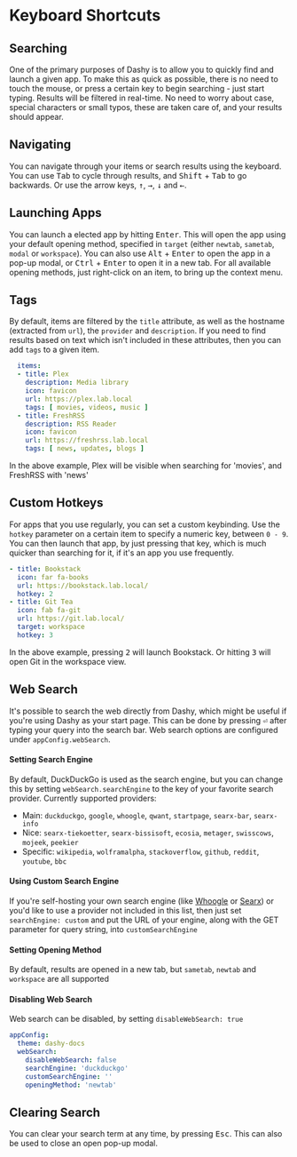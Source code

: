 # Keyboard Shortcuts

## Searching
One of the primary purposes of Dashy is to allow you to quickly find and launch a given app. To make this as quick as possible, there is no need to touch the mouse, or press a certain key to begin searching - just start typing. Results will be filtered in real-time. No need to worry about case, special characters or small typos, these are taken care of, and your results should appear.

## Navigating
You can navigate through your items or search results using the keyboard. You can use <kbd>Tab</kbd> to cycle through results, and <kbd>Shift</kbd> + <kbd>Tab</kbd> to go backwards. Or use the arrow keys, <kbd>↑</kbd>, <kbd>→</kbd>, <kbd>↓</kbd> and <kbd>←</kbd>.

## Launching Apps
You can launch a elected app by hitting <kbd>Enter</kbd>. This will open the app using your default opening method, specified in `target` (either `newtab`, `sametab`, `modal` or `workspace`). You can also use <kbd>Alt</kbd> + <kbd>Enter</kbd> to open the app in a pop-up modal, or <kbd>Ctrl</kbd> + <kbd>Enter</kbd> to open it in a new tab. For all available opening methods, just right-click on an item, to bring up the context menu.

## Tags
By default, items are filtered by the `title` attribute, as well as the hostname (extracted from `url`), the `provider` and `description`. If you need to find results based on text which isn't included in these attributes, then you can add `tags` to a given item. 

```yaml
  items:
  - title: Plex
    description: Media library
    icon: favicon
    url: https://plex.lab.local
    tags: [ movies, videos, music ]
  - title: FreshRSS
    description: RSS Reader
    icon: favicon
    url: https://freshrss.lab.local
    tags: [ news, updates, blogs ]

```

In the above example, Plex will be visible when searching for 'movies', and FreshRSS with 'news'


## Custom Hotkeys
For apps that you use regularly, you can set a custom keybinding. Use the `hotkey` parameter on a certain item to specify a numeric key, between `0 - 9`. You can then launch that app, by just pressing that key, which is much quicker than searching for it, if it's an app you use frequently.

```yaml
- title: Bookstack
  icon: far fa-books
  url: https://bookstack.lab.local/
  hotkey: 2
- title: Git Tea
  icon: fab fa-git
  url: https://git.lab.local/
  target: workspace
  hotkey: 3
```

In the above example, pressing <kbd>2</kbd> will launch Bookstack. Or hitting <kbd>3</kbd> will open Git in the workspace view.

## Web Search
It's possible to search the web directly from Dashy, which might be useful if you're using Dashy as your start page. This can be done by pressing <kbd>⏎</kbd> after typing your query into the search bar. Web search options are configured under `appConfig.webSearch`.

#### Setting Search Engine
By default, DuckDuckGo is used as the search engine, but you can change this by setting `webSearch.searchEngine` to the key of your favorite search provider. Currently supported providers:
- Main: `duckduckgo`, `google`, `whoogle`, `qwant`, `startpage`, `searx-bar`, `searx-info`
- Nice: `searx-tiekoetter`, `searx-bissisoft`, `ecosia`, `metager`, `swisscows`, `mojeek`, `peekier`
- Specific: `wikipedia`, `wolframalpha`, `stackoverflow`, `github`, `reddit`, `youtube`, `bbc`

#### Using Custom Search Engine
If you're self-hosting your own search engine (like [Whoogle](https://github.com/benbusby/whoogle-search) or [Searx](https://searx.github.io/searx/)) or you'd like to use a provider not included in this list, then just set `searchEngine: custom` and put the URL of your engine, along with the GET parameter for query string, into `customSearchEngine`

#### Setting Opening Method
By default, results are opened in a new tab, but `sametab`, `newtab` and `workspace` are all supported

#### Disabling Web Search
Web search can be disabled, by setting `disableWebSearch: true`


```yaml
appConfig:
  theme: dashy-docs
  webSearch:
    disableWebSearch: false
    searchEngine: 'duckduckgo'
    customSearchEngine: ''
    openingMethod: 'newtab'
```


## Clearing Search
You can clear your search term at any time, by pressing <kbd>Esc</kbd>.
This can also be used to close an open pop-up modal.
